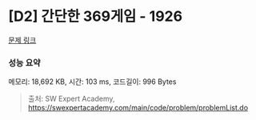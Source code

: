 # [D2] 간단한 369게임 - 1926 

[문제 링크](https://swexpertacademy.com/main/code/problem/problemDetail.do?contestProbId=AV5PTeo6AHUDFAUq) 

### 성능 요약

메모리: 18,692 KB, 시간: 103 ms, 코드길이: 996 Bytes



> 출처: SW Expert Academy, https://swexpertacademy.com/main/code/problem/problemList.do